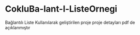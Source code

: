 # CokluBa-lant-l-ListeOrnegi
Bağlantılı Liste Kullanılarak geliştirilen proje proje detayları pdf de açıklanmıştır
